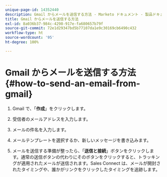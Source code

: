 ```yaml
---
unique-page-id: 14352440
description: Gmail からメールを送信する方法 - Marketo ドキュメント - 製品ドキュメント
title: Gmail からメールを送信する方法
exl-id: 8a036b37-984c-4298-917e-fa680657b79f
source-git-commit: 72e1d29347bd5b77107da1e9c30169cb6490c432
workflow-type: ht
source-wordcount: '95'
ht-degree: 100%

---
```


# Gmail からメールを送信する方法 {#how-to-send-an-email-from-gmail}

1. Gmail で、「**作成**」をクリックします。

1. 受信者のメールアドレスを入力します。

1. メールの件名を入力します。

1. メールテンプレートを選択するか、新しいメッセージを書き込みます。

1. メールを送信する準備が整ったら、「**送信と接続**」ボタンをクリックします。通常の送信ボタンの代わりにそのボタンをクリックすると、トラッキングが適用されたメールが送信されます。Sales Connect は、メールが開封されたタイミングや、誰かがリンクをクリックしたタイミングを追跡します。
